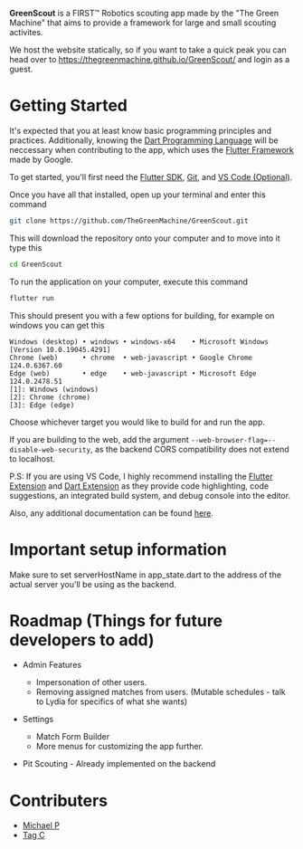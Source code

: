 
**GreenScout** is a FIRST™ Robotics scouting app made by the "The Green Machine" that aims to provide a framework for large and small scouting activites. 

We host the website statically, so if you want to take a quick peak you can head over to https://thegreenmachine.github.io/GreenScout/ and login as a guest.

# Getting Started

It's expected that you at least know basic programming principles and practices. Additionally, knowing the [Dart Programming Language](https://dart.dev/guides) will be neccessary when contributing to the app, which uses the [Flutter Framework](https://flutter.dev/) made by Google.

To get started, you'll first need the [Flutter SDK](https://docs.flutter.dev/get-started/install), [Git](https://git-scm.com/downloads), and [VS Code (Optional)](https://code.visualstudio.com/Download).

Once you have all that installed, open up your terminal and enter this command
```bash
git clone https://github.com/TheGreenMachine/GreenScout.git
```

This will download the repository onto your computer and to move into it type this
```bash
cd GreenScout
```

To run the application on your computer, execute this command
```bash
flutter run
```

This should present you with a few options for building, for example on windows you can get this
```
Windows (desktop) • windows • windows-x64    • Microsoft Windows [Version 10.0.19045.4291]
Chrome (web)      • chrome  • web-javascript • Google Chrome 124.0.6367.60
Edge (web)        • edge    • web-javascript • Microsoft Edge 124.0.2478.51
[1]: Windows (windows)
[2]: Chrome (chrome)
[3]: Edge (edge)
```

Choose whichever target you would like to build for and run the app.

If you are building to the web, add the argument `--web-browser-flag=--disable-web-security`, as the backend CORS compatibility does not extend to localhost.

P.S: If you are using VS Code, I highly recommend installing the [Flutter Extension](https://marketplace.visualstudio.com/items?itemName=Dart-Code.flutter) and [Dart Extension](https://marketplace.visualstudio.com/items?itemName=Dart-Code.dart-code) as they provide code highlighting, code suggestions, an integrated build system, and debug console into the editor.

Also, any additional documentation can be found [here](./docs/).

# Important setup information
Make sure to set serverHostName in app_state.dart to the address of the actual server you'll be using as the backend.

# Roadmap (Things for future developers to add)
  * Admin Features
    * Impersonation of other users.
    * Removing assigned matches from users. (Mutable schedules - talk to Lydia for specifics of what she wants)

  * Settings
    * Match Form Builder 
    * More menus for customizing the app further.
  
  * Pit Scouting - Already implemented on the backend

# Contributers

- [Michael P](https://github.com/mp768)
- [Tag C](https://github.com/TagCiccone)